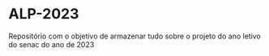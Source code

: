 # ALP-2023
 Repositório com o objetivo de armazenar tudo sobre o projeto do ano letivo do senac do ano de 2023
